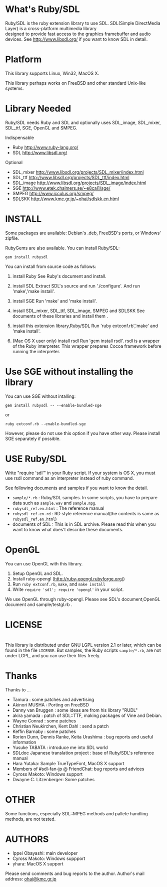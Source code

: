 # What's Ruby/SDL

Ruby/SDL is the ruby extension library to use SDL.
SDL(Simple DirectMedia Layer) is a cross-platform multimedia library      
designed to provide fast access to the graphics framebuffer and audio    
devices. See http://www.libsdl.org/ if you want to know SDL in detail.

# Platform

This library supports Linux, Win32, MacOS X.

This library perhaps works on FreeBSD and other standard
Unix-like systems.

# Library Needed

Ruby/SDL needs Ruby and SDL and optionally uses SDL_image, SDL_mixer,
SDL_ttf, SGE, OpenGL  and SMPEG.

Indispensable

- Ruby   http://www.ruby-lang.org/
- SDL   http://www.libsdl.org/

Optional

- SDL_mixer   http://www.libsdl.org/projects/SDL_mixer/index.html
- SDL_ttf   http://www.libsdl.org/projects/SDL_ttf/index.html
- SDL_image   http://www.libsdl.org/projects/SDL_image/index.html
- SGE   http://www.etek.chalmers.se/~e8cal1/sge/
- SMPEG  http://www.icculus.org/smpeg/
- SDLSKK http://www.kmc.gr.jp/~ohai/sdlskk.en.html

# INSTALL

Some packages are available: Debian's .deb, FreeBSD's ports,
or Windows' zipfile.

RubyGems are also available. You can install Ruby/SDL:

    gem install rubysdl

You can install from source code as follows:

1. install Ruby
  See Ruby's document and install.

2. install SDL
  Extract SDL's source and run './configure'.
  And run 'make','make install'.

3. install SGE
  Run 'make' and 'make install'.
  
4. install SDL_mixer, SDL_ttf, SDL_image, SMPEG and SDLSKK
  See documents of these libraries and install them .

5. install this extension library,Ruby/SDL
  Run 'ruby extconf.rb','make' and 'make install'.

6. (Mac OS X user only) install rsdl
  Run 'gem install rsdl'.
  rsdl is a wrapper of the Ruby interpreter. This wrapper
  prepares Cocoa framework before running the interpreter.

# Use SGE without installing the library

You can use SGE without intalling:

    gem install rubysdl -- --enable-bundled-sge

or

    ruby extconf.rb --enable-bundled-sge

However, please do not use this option if you have
other way. Please install SGE separately if possible.

# USE Ruby/SDL

Write "require 'sdl'" in your Ruby script.
If your system is OS X, you must use rsdl command 
as an interpreter instead of ruby command.

See following documents and samples if you want to know the detail.

- `sample/*.rb` :
  Ruby/SDL samples. In some scripts, you have to prepare data such as
  `sample.wav` and `sample.mpg`.
- `rubysdl_ref.en.html` :
  The reference manual
- `rubysdl_ref.en.rd` :
  RD style reference manual(the contents is same as `rubysdl_ref.en.html`)
- documents of SDL :
  This is in SDL archive.
  Please read this when you want to know what does't describe
  these documents.

# OpenGL

You can use OpenGL with this library.

1. Setup OpenGL and SDL.
2. Install ruby-opengl (http://ruby-opengl.rubyforge.org/)
3. Run `ruby extconf.rb`, `make`, and `make install`
4. Write `require 'sdl'; require 'opengl'`  in your script.

We use OpenGL through ruby-opengl.
Please see SDL's document,OpenGL document and sample/testgl.rb .

# LICENSE
#
This library is distributed under GNU LGPL version 2.1 or later,
which can be found in the file `LICENSE`.
But samples, the Ruby scripts `sample/*.rb`, are not under LGPL, and
you can use their files freely.
 
# Thanks

Thanks to ...

- Tamura : some patches and advertising
- Akinori MUSHA : Porting on FreeBSD
- Danny van Bruggen : some ideas are from his library "RUDL"
- akira yamada : patch of SDL::TTF, making packages of Vine and Debian.
- Wayne Conrad : some patches
- Christian Neukirchen, Kent Dahl : send a patch
- Keffin Barnaby : some patches
- Rorien Dunn, Dennis Ranke, Keita Urashima : bug reports and useful information
- Yusuke TABATA : introduce me into SDL world
- SDLdoc Japanese translation project : base of Ruby/SDL's reference manual
- Hara Yutaka: Sample TrueTypeFont, MacOS X support
- Members of #sdl-fan-jp @ FriendChat: bug reports and advices
- Cyross Makoto: Windows support
- Dwayne C. Litzenberger: Some patches

# OTHER

Some functions, especially SDL::MPEG methods and pallete handling methods,
are not tested.

# AUTHORS

- Ippei Obayashi: main developer
- Cyross Makoto: Windows suppport
- yhara: MacOS X support

Please send comments and bug reports to the author.
Author's mail address: ohai@kmc.gr.jp
